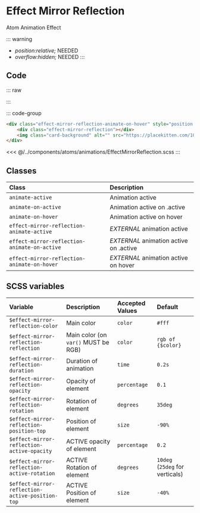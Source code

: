# Effect Mirror Reflection
<Badge type="tip">Atom</Badge> <Badge type="info">Animation</Badge> <Badge type="info">Effect</Badge>

::: warning
 - *position:relative;* NEEDED
 - *overflow:hidden;* NEEDED
:::

## Code

::: raw
<div class="dev-section with-restrictions">
    <div class="effect-mirror-reflection-animate-on-hover" style="position:relative; overflow:hidden;">
        <div class="effect-mirror-reflection"></div>
        <img class="card-background" alt="" src="https://placekitten.com/1000/600"/>
    </div>
</div>
:::

::: code-group
``` html
<div class="effect-mirror-reflection-animate-on-hover" style="position:relative; overflow:hidden;">
    <div class="effect-mirror-reflection"></div>
    <img class="card-background" alt="" src="https://placekitten.com/1000/600" />
</div>
```
<<< @/../components/atoms/animations/EffectMirrorReflection.scss
:::

## Classes

| Class                                        | Description                            |
|:---------------------------------------------|:---------------------------------------|
| `animate-active`                             | Animation active                       |
| `animate-on-active`                          | Animation active on .active            |
| `animate-on-hover`                           | Animation active on hover              |
| `effect-mirror-reflection-animate-active`    | *EXTERNAL* animation active            |
| `effect-mirror-reflection-animate-on-active` | *EXTERNAL* animation active on .active |
| `effect-mirror-reflection-animate-on-hover`  | *EXTERNAL* animation active on hover   |

## SCSS variables

| Variable                                        | Description                          | Accepted Values | Default                         |
|:------------------------------------------------|:-------------------------------------|:----------------|:--------------------------------|
| `$effect-mirror-reflection-color`               | Main color                           | `color`         | `#fff`                          |
| `$effect-mirror-reflection-reflection`          | Main color (on `var()` MUST be RGB)  | `color`         | `rgb of {$color}`               |
| `$effect-mirror-reflection-duration`            | Duration of animation                | `time`          | `0.2s`                          |
| `$effect-mirror-reflection-opacity`             | Opacity of element                   | `percentage`    | `0.1 `                          |
| `$effect-mirror-reflection-rotation`            | Rotation of element                  | `degrees`       | `35deg`                         |
| `$effect-mirror-reflection-position-top`        | Position of element                  | `size`          | `-90%`                          |
| `$effect-mirror-reflection-active-opacity`      | ACTIVE opacity of element            | `percentage`    | `0.2`                           |
| `$effect-mirror-reflection-active-rotation`     | ACTIVE Rotation of element           | `degrees`       | `10deg` (`25deg` for verticals) |
| `$effect-mirror-reflection-active-position-top` | ACTIVE Position of element           | `size`          | `-40%`                          |

<style lang="scss">
@use "docs/theme.scss" as theme;
@use "components/atoms/animations/EffectMirrorReflection.scss" as * with (
    $effect-mirror-reflection-color: theme.$primary-color,
);
</style>
